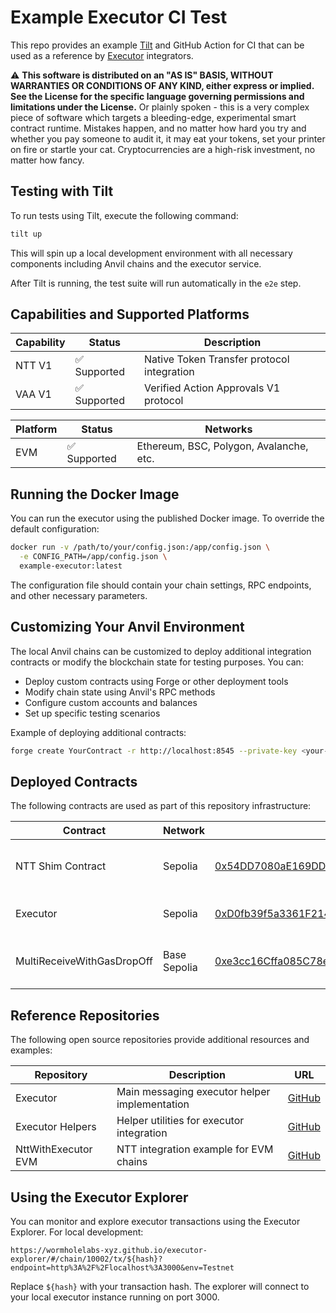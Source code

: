 # Example Executor CI Test

This repo provides an example [Tilt](https://tilt.dev/) and GitHub Action for CI that can be used as a reference by [Executor](https://github.com/wormholelabs-xyz/example-messaging-executor) integrators.

⚠ **This software is distributed on an "AS IS" BASIS, WITHOUT WARRANTIES OR CONDITIONS OF ANY KIND, either express or
implied. See the License for the specific language governing permissions and limitations under the License.** Or plainly
spoken - this is a very complex piece of software which targets a bleeding-edge, experimental smart contract runtime.
Mistakes happen, and no matter how hard you try and whether you pay someone to audit it, it may eat your tokens, set
your printer on fire or startle your cat. Cryptocurrencies are a high-risk investment, no matter how fancy.

## Testing with Tilt

To run tests using Tilt, execute the following command:

```bash
tilt up
```

This will spin up a local development environment with all necessary components including Anvil chains and the executor service.

After Tilt is running, the test suite will run automatically in the `e2e` step.

## Capabilities and Supported Platforms

| Capability | Status       | Description                                |
| ---------- | ------------ | ------------------------------------------ |
| NTT V1     | ✅ Supported | Native Token Transfer protocol integration |
| VAA V1     | ✅ Supported | Verified Action Approvals V1 protocol      |

| Platform | Status       | Networks                                |
| -------- | ------------ | --------------------------------------- |
| EVM      | ✅ Supported | Ethereum, BSC, Polygon, Avalanche, etc. |

## Running the Docker Image

You can run the executor using the published Docker image. To override the default configuration:

```bash
docker run -v /path/to/your/config.json:/app/config.json \
  -e CONFIG_PATH=/app/config.json \
  example-executor:latest
```

The configuration file should contain your chain settings, RPC endpoints, and other necessary parameters.

## Customizing Your Anvil Environment

The local Anvil chains can be customized to deploy additional integration contracts or modify the blockchain state for testing purposes. You can:

- Deploy custom contracts using Forge or other deployment tools
- Modify chain state using Anvil's RPC methods
- Configure custom accounts and balances
- Set up specific testing scenarios

Example of deploying additional contracts:

```bash
forge create YourContract -r http://localhost:8545 --private-key <your-private-key>
```

## Deployed Contracts

The following contracts are used as part of this repository infrastructure:

| Contract                   | Network      | Address                                                                                                                       | Description                       |
| -------------------------- | ------------ | ----------------------------------------------------------------------------------------------------------------------------- | --------------------------------- |
| NTT Shim Contract          | Sepolia      | [0x54DD7080aE169DD923fE56d0C4f814a0a17B8f41](https://sepolia.etherscan.io/address/0x54DD7080aE169DD923fE56d0C4f814a0a17B8f41) | Handles NTT protocol integration  |
| Executor                   | Sepolia      | [0xD0fb39f5a3361F21457653cB70F9D0C9bD86B66B](https://sepolia.etherscan.io/address/0xD0fb39f5a3361F21457653cB70F9D0C9bD86B66B) | Main executor contract            |
| MultiReceiveWithGasDropOff | Base Sepolia | [0xe3cc16Cffa085C78e5D8144C74Fa97e4Fe53d68d](https://sepolia.basescan.org/address/0xe3cc16Cffa085C78e5D8144C74Fa97e4Fe53d68d) | Manages multi-receiver operations |

## Reference Repositories

The following open source repositories provide additional resources and examples:

| Repository          | Description                                   | URL                                                                         |
| ------------------- | --------------------------------------------- | --------------------------------------------------------------------------- |
| Executor            | Main messaging executor helper implementation | [GitHub](https://github.com/wormholelabs-xyz/example-messaging-executor)    |
| Executor Helpers    | Helper utilities for executor integration     | [GitHub](https://github.com/wormholelabs-xyz/executor-helpers)              |
| NttWithExecutor EVM | NTT integration example for EVM chains        | [GitHub](https://github.com/wormholelabs-xyz/example-ntt-with-executor-evm) |

## Using the Executor Explorer

You can monitor and explore executor transactions using the Executor Explorer. For local development:

```
https://wormholelabs-xyz.github.io/executor-explorer/#/chain/10002/tx/${hash}?endpoint=http%3A%2F%2Flocalhost%3A3000&env=Testnet
```

Replace `${hash}` with your transaction hash. The explorer will connect to your local executor instance running on port 3000.
